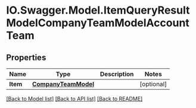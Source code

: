 # IO.Swagger.Model.ItemQueryResultModelCompanyTeamModelAccountTeam
## Properties

Name | Type | Description | Notes
------------ | ------------- | ------------- | -------------
**Item** | [**CompanyTeamModel**](CompanyTeamModel.md) |  | [optional] 

[[Back to Model list]](../README.md#documentation-for-models) [[Back to API list]](../README.md#documentation-for-api-endpoints) [[Back to README]](../README.md)

